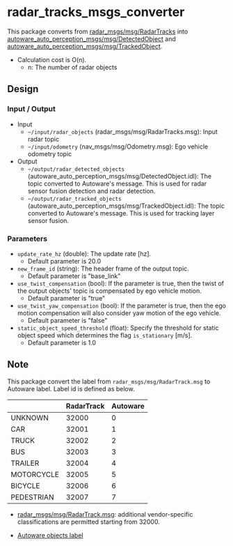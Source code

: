 # radar_tracks_msgs_converter

This package converts from [radar_msgs/msg/RadarTracks](https://github.com/ros-perception/radar_msgs/blob/ros2/msg/RadarTracks.msg) into [autoware_auto_perception_msgs/msg/DetectedObject](https://gitlab.com/autowarefoundation/autoware.auto/autoware_auto_msgs/-/blob/master/autoware_auto_perception_msgs/msg/DetectedObject.idl) and [autoware_auto_perception_msgs/msg/TrackedObject](https://gitlab.com/autowarefoundation/autoware.auto/autoware_auto_msgs/-/blob/master/autoware_auto_perception_msgs/msg/TrackedObject.idl).

- Calculation cost is O(n).
  - n: The number of radar objects

## Design

### Input / Output

- Input
  - `~/input/radar_objects` (radar_msgs/msg/RadarTracks.msg): Input radar topic
  - `~/input/odometry` (nav_msgs/msg/Odometry.msg): Ego vehicle odometry topic
- Output
  - `~/output/radar_detected_objects` (autoware_auto_perception_msgs/msg/DetectedObject.idl): The topic converted to Autoware's message. This is used for radar sensor fusion detection and radar detection.
  - `~/output/radar_tracked_objects` (autoware_auto_perception_msgs/msg/TrackedObject.idl): The topic converted to Autoware's message. This is used for tracking layer sensor fusion.

### Parameters

- `update_rate_hz` (double): The update rate [hz].
  - Default parameter is 20.0
- `new_frame_id` (string): The header frame of the output topic.
  - Default parameter is "base_link"
- `use_twist_compensation` (bool): If the parameter is true, then the twist of the output objects' topic is compensated by ego vehicle motion.
  - Default parameter is "true"
- `use_twist_yaw_compensation` (bool): If the parameter is true, then the ego motion compensation will also consider yaw motion of the ego vehicle.
  - Default parameter is "false"
- `static_object_speed_threshold` (float): Specify the threshold for static object speed which determines the flag `is_stationary` [m/s].
  - Default parameter is 1.0

## Note

This package convert the label from `radar_msgs/msg/RadarTrack.msg` to Autoware label.
Label id is defined as below.

|            | RadarTrack | Autoware |
| ---------- | ---------- | -------- |
| UNKNOWN    | 32000      | 0        |
| CAR        | 32001      | 1        |
| TRUCK      | 32002      | 2        |
| BUS        | 32003      | 3        |
| TRAILER    | 32004      | 4        |
| MOTORCYCLE | 32005      | 5        |
| BICYCLE    | 32006      | 6        |
| PEDESTRIAN | 32007      | 7        |

- [radar_msgs/msg/RadarTrack.msg](https://github.com/ros-perception/radar_msgs/blob/ros2/msg/RadarTrack.msg): additional vendor-specific classifications are permitted starting from 32000.

- [Autoware objects label](https://gitlab.com/autowarefoundation/autoware.auto/autoware_auto_msgs/-/blob/master/autoware_auto_perception_msgs/msg/ObjectClassification.idl)
